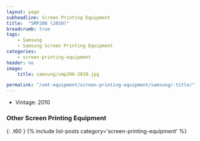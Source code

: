 ```yaml
---
layout: page
subheadline: Screen Printing Equipment
title:  "SMP200 (2010)"
breadcrumb: true
tags:
    - Samsung
    - Samsung Screen Printing Equipment
categories:
    - screen-printing-equipment
header: no
image:
    title: samsung/smp200-2010.jpg

permalink: "/smt-equipment/screen-printing-equipment/samsung/:title/"
---
```


- Vintage: 2010


### Other Screen Printing Equipment ###
{: .t60 }
{% include list-posts category='screen-printing-equipment' %}
